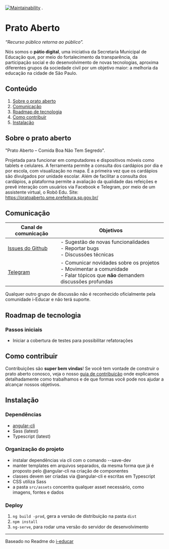 [![Maintainability](https://api.codeclimate.com/v1/badges/7d34f4c49b56a7c38466/maintainability)](https://codeclimate.com/github/prefeiturasp/SME-PratoAberto-Frontend/maintainability)
.
# Prato Aberto

_“Recurso público retorna ao público”._

Nós somos o **pátio digital**, uma iniciativa da Secretaria Municipal de Educação que, por meio do fortalecimento da transparência, da participação social e do desenvolvimento de novas tecnologias, aproxima diferentes grupos da sociedade civil por um objetivo maior: a melhoria da educação na cidade de São Paulo. 

## Conteúdo

1. [Sobre o prato aberto](#sobre-o-prato-aberto)
2. [Comunicação](#comunicação)
3. [Roadmap de tecnologia](#roadmap-de-tecnologia)
4. [Como contribuir](#como-contribuir)
5. [Instalação](#instalação)

## Sobre o prato aberto

"Prato Aberto – Comida Boa Não Tem Segredo". 


Projetada para funcionar em computadores e dispositivos móveis como 
tablets e celulares. A ferramenta permite a consulta dos cardápios por dia
 e por escola, com visualização no mapa. É a primeira vez que os cardápios 
 são divulgados por unidade escolar. Além de facilitar a consulta dos cardápios, 
 a plataforma permite a avaliação da qualidade das refeições e prevê interação 
 com usuários via Facebook e Telegram, por meio de um assistente virtual, o Robô
  Edu. Site: https://pratoaberto.sme.prefeitura.sp.gov.br/
  
## Comunicação


| Canal de comunicação | Objetivos |
|----------------------|-----------|
| [Issues do Github](https://github.com/prefeiturasp/SME-PratoAberto-Frontend/issues) | - Sugestão de novas funcionalidades<br> - Reportar bugs<br> - Discussões técnicas |
| [Telegram](https://t.me/patiodigital ) | - Comunicar novidades sobre os projetos<br> - Movimentar a comunidade<br>  - Falar tópicos que **não** demandem discussões profundas |

Qualquer outro grupo de discussão não é reconhecido oficialmente pela
comunidade i-Educar e não terá suporte.

## Roadmap de tecnologia


### Passos iniciais

- Iniciar a cobertura de testes para possibilitar refatorações


## Como contribuir

Contribuições são **super bem vindas**! Se você tem vontade de construir o
prato aberto conosco, veja o nosso [guia de contribuição](./CONTRIBUTING.md)
onde explicamos detalhadamente como trabalhamos e de que formas você pode nos
ajudar a alcançar nossos objetivos.

## Instalação


### Dependências

 * [angular-cli](https://github.com/angular/angular-cli)
 * Sass (latest)
 * Typescript (latest)

### Organização do projeto

 * instalar dependências via cli com o comando --save-dev
 * manter templates em arquivos separados, da mesma forma que já é proposto pelo @angular-cli na criação de componentes
 * classes devem ser criadas via @angular-cli e escritas em Typescript
 * CSS utiliza Sass
 * a pasta `src/assets` concentra qualquer asset necessário, como imagens, fontes e dados

### Deploy

 1. `ng build -prod`, gera a versão de distribuição na pasta `dist`
 2. `npm install`
 3. `ng-serve`, para rodar uma versão do servidor de desenvolvimento



---

Baseado no Readme do [i-educar](https://github.com/portabilis/i-educar)

